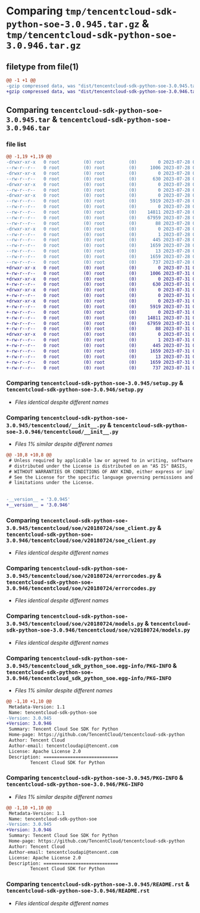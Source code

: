 # Comparing `tmp/tencentcloud-sdk-python-soe-3.0.945.tar.gz` & `tmp/tencentcloud-sdk-python-soe-3.0.946.tar.gz`

## filetype from file(1)

```diff
@@ -1 +1 @@
-gzip compressed data, was "dist/tencentcloud-sdk-python-soe-3.0.945.tar", last modified: Fri Jul 28 00:34:34 2023, max compression
+gzip compressed data, was "dist/tencentcloud-sdk-python-soe-3.0.946.tar", last modified: Mon Jul 31 00:34:50 2023, max compression
```

## Comparing `tencentcloud-sdk-python-soe-3.0.945.tar` & `tencentcloud-sdk-python-soe-3.0.946.tar`

### file list

```diff
@@ -1,19 +1,19 @@
-drwxr-xr-x   0 root         (0) root         (0)        0 2023-07-28 00:34:34.000000 tencentcloud-sdk-python-soe-3.0.945/
--rw-r--r--   0 root         (0) root         (0)     1006 2023-07-28 00:34:34.000000 tencentcloud-sdk-python-soe-3.0.945/setup.py
-drwxr-xr-x   0 root         (0) root         (0)        0 2023-07-28 00:34:34.000000 tencentcloud-sdk-python-soe-3.0.945/tencentcloud/
--rw-r--r--   0 root         (0) root         (0)      630 2023-07-28 00:34:34.000000 tencentcloud-sdk-python-soe-3.0.945/tencentcloud/__init__.py
-drwxr-xr-x   0 root         (0) root         (0)        0 2023-07-28 00:34:34.000000 tencentcloud-sdk-python-soe-3.0.945/tencentcloud/soe/
--rw-r--r--   0 root         (0) root         (0)        0 2023-07-28 00:34:34.000000 tencentcloud-sdk-python-soe-3.0.945/tencentcloud/soe/__init__.py
-drwxr-xr-x   0 root         (0) root         (0)        0 2023-07-28 00:34:34.000000 tencentcloud-sdk-python-soe-3.0.945/tencentcloud/soe/v20180724/
--rw-r--r--   0 root         (0) root         (0)     5919 2023-07-28 00:34:34.000000 tencentcloud-sdk-python-soe-3.0.945/tencentcloud/soe/v20180724/soe_client.py
--rw-r--r--   0 root         (0) root         (0)        0 2023-07-28 00:34:34.000000 tencentcloud-sdk-python-soe-3.0.945/tencentcloud/soe/v20180724/__init__.py
--rw-r--r--   0 root         (0) root         (0)    14811 2023-07-28 00:34:34.000000 tencentcloud-sdk-python-soe-3.0.945/tencentcloud/soe/v20180724/errorcodes.py
--rw-r--r--   0 root         (0) root         (0)    67959 2023-07-28 00:34:34.000000 tencentcloud-sdk-python-soe-3.0.945/tencentcloud/soe/v20180724/models.py
--rw-r--r--   0 root         (0) root         (0)       88 2023-07-28 00:34:34.000000 tencentcloud-sdk-python-soe-3.0.945/setup.cfg
-drwxr-xr-x   0 root         (0) root         (0)        0 2023-07-28 00:34:34.000000 tencentcloud-sdk-python-soe-3.0.945/tencentcloud_sdk_python_soe.egg-info/
--rw-r--r--   0 root         (0) root         (0)        1 2023-07-28 00:34:34.000000 tencentcloud-sdk-python-soe-3.0.945/tencentcloud_sdk_python_soe.egg-info/dependency_links.txt
--rw-r--r--   0 root         (0) root         (0)      445 2023-07-28 00:34:34.000000 tencentcloud-sdk-python-soe-3.0.945/tencentcloud_sdk_python_soe.egg-info/SOURCES.txt
--rw-r--r--   0 root         (0) root         (0)     1659 2023-07-28 00:34:34.000000 tencentcloud-sdk-python-soe-3.0.945/tencentcloud_sdk_python_soe.egg-info/PKG-INFO
--rw-r--r--   0 root         (0) root         (0)       13 2023-07-28 00:34:34.000000 tencentcloud-sdk-python-soe-3.0.945/tencentcloud_sdk_python_soe.egg-info/top_level.txt
--rw-r--r--   0 root         (0) root         (0)     1659 2023-07-28 00:34:34.000000 tencentcloud-sdk-python-soe-3.0.945/PKG-INFO
--rw-r--r--   0 root         (0) root         (0)      737 2023-07-28 00:34:34.000000 tencentcloud-sdk-python-soe-3.0.945/README.rst
+drwxr-xr-x   0 root         (0) root         (0)        0 2023-07-31 00:34:50.000000 tencentcloud-sdk-python-soe-3.0.946/
+-rw-r--r--   0 root         (0) root         (0)     1006 2023-07-31 00:34:50.000000 tencentcloud-sdk-python-soe-3.0.946/setup.py
+drwxr-xr-x   0 root         (0) root         (0)        0 2023-07-31 00:34:50.000000 tencentcloud-sdk-python-soe-3.0.946/tencentcloud/
+-rw-r--r--   0 root         (0) root         (0)      630 2023-07-31 00:34:50.000000 tencentcloud-sdk-python-soe-3.0.946/tencentcloud/__init__.py
+drwxr-xr-x   0 root         (0) root         (0)        0 2023-07-31 00:34:50.000000 tencentcloud-sdk-python-soe-3.0.946/tencentcloud/soe/
+-rw-r--r--   0 root         (0) root         (0)        0 2023-07-31 00:34:50.000000 tencentcloud-sdk-python-soe-3.0.946/tencentcloud/soe/__init__.py
+drwxr-xr-x   0 root         (0) root         (0)        0 2023-07-31 00:34:50.000000 tencentcloud-sdk-python-soe-3.0.946/tencentcloud/soe/v20180724/
+-rw-r--r--   0 root         (0) root         (0)     5919 2023-07-31 00:34:50.000000 tencentcloud-sdk-python-soe-3.0.946/tencentcloud/soe/v20180724/soe_client.py
+-rw-r--r--   0 root         (0) root         (0)        0 2023-07-31 00:34:50.000000 tencentcloud-sdk-python-soe-3.0.946/tencentcloud/soe/v20180724/__init__.py
+-rw-r--r--   0 root         (0) root         (0)    14811 2023-07-31 00:34:50.000000 tencentcloud-sdk-python-soe-3.0.946/tencentcloud/soe/v20180724/errorcodes.py
+-rw-r--r--   0 root         (0) root         (0)    67959 2023-07-31 00:34:50.000000 tencentcloud-sdk-python-soe-3.0.946/tencentcloud/soe/v20180724/models.py
+-rw-r--r--   0 root         (0) root         (0)       88 2023-07-31 00:34:50.000000 tencentcloud-sdk-python-soe-3.0.946/setup.cfg
+drwxr-xr-x   0 root         (0) root         (0)        0 2023-07-31 00:34:50.000000 tencentcloud-sdk-python-soe-3.0.946/tencentcloud_sdk_python_soe.egg-info/
+-rw-r--r--   0 root         (0) root         (0)        1 2023-07-31 00:34:50.000000 tencentcloud-sdk-python-soe-3.0.946/tencentcloud_sdk_python_soe.egg-info/dependency_links.txt
+-rw-r--r--   0 root         (0) root         (0)      445 2023-07-31 00:34:50.000000 tencentcloud-sdk-python-soe-3.0.946/tencentcloud_sdk_python_soe.egg-info/SOURCES.txt
+-rw-r--r--   0 root         (0) root         (0)     1659 2023-07-31 00:34:50.000000 tencentcloud-sdk-python-soe-3.0.946/tencentcloud_sdk_python_soe.egg-info/PKG-INFO
+-rw-r--r--   0 root         (0) root         (0)       13 2023-07-31 00:34:50.000000 tencentcloud-sdk-python-soe-3.0.946/tencentcloud_sdk_python_soe.egg-info/top_level.txt
+-rw-r--r--   0 root         (0) root         (0)     1659 2023-07-31 00:34:50.000000 tencentcloud-sdk-python-soe-3.0.946/PKG-INFO
+-rw-r--r--   0 root         (0) root         (0)      737 2023-07-31 00:34:50.000000 tencentcloud-sdk-python-soe-3.0.946/README.rst
```

### Comparing `tencentcloud-sdk-python-soe-3.0.945/setup.py` & `tencentcloud-sdk-python-soe-3.0.946/setup.py`

 * *Files identical despite different names*

### Comparing `tencentcloud-sdk-python-soe-3.0.945/tencentcloud/__init__.py` & `tencentcloud-sdk-python-soe-3.0.946/tencentcloud/__init__.py`

 * *Files 1% similar despite different names*

```diff
@@ -10,8 +10,8 @@
 # Unless required by applicable law or agreed to in writing, software
 # distributed under the License is distributed on an "AS IS" BASIS,
 # WITHOUT WARRANTIES OR CONDITIONS OF ANY KIND, either express or implied.
 # See the License for the specific language governing permissions and
 # limitations under the License.
 
 
-__version__ = '3.0.945'
+__version__ = '3.0.946'
```

### Comparing `tencentcloud-sdk-python-soe-3.0.945/tencentcloud/soe/v20180724/soe_client.py` & `tencentcloud-sdk-python-soe-3.0.946/tencentcloud/soe/v20180724/soe_client.py`

 * *Files identical despite different names*

### Comparing `tencentcloud-sdk-python-soe-3.0.945/tencentcloud/soe/v20180724/errorcodes.py` & `tencentcloud-sdk-python-soe-3.0.946/tencentcloud/soe/v20180724/errorcodes.py`

 * *Files identical despite different names*

### Comparing `tencentcloud-sdk-python-soe-3.0.945/tencentcloud/soe/v20180724/models.py` & `tencentcloud-sdk-python-soe-3.0.946/tencentcloud/soe/v20180724/models.py`

 * *Files identical despite different names*

### Comparing `tencentcloud-sdk-python-soe-3.0.945/tencentcloud_sdk_python_soe.egg-info/PKG-INFO` & `tencentcloud-sdk-python-soe-3.0.946/tencentcloud_sdk_python_soe.egg-info/PKG-INFO`

 * *Files 1% similar despite different names*

```diff
@@ -1,10 +1,10 @@
 Metadata-Version: 1.1
 Name: tencentcloud-sdk-python-soe
-Version: 3.0.945
+Version: 3.0.946
 Summary: Tencent Cloud Soe SDK for Python
 Home-page: https://github.com/TencentCloud/tencentcloud-sdk-python
 Author: Tencent Cloud
 Author-email: tencentcloudapi@tencent.com
 License: Apache License 2.0
 Description: ============================
         Tencent Cloud SDK for Python
```

### Comparing `tencentcloud-sdk-python-soe-3.0.945/PKG-INFO` & `tencentcloud-sdk-python-soe-3.0.946/PKG-INFO`

 * *Files 1% similar despite different names*

```diff
@@ -1,10 +1,10 @@
 Metadata-Version: 1.1
 Name: tencentcloud-sdk-python-soe
-Version: 3.0.945
+Version: 3.0.946
 Summary: Tencent Cloud Soe SDK for Python
 Home-page: https://github.com/TencentCloud/tencentcloud-sdk-python
 Author: Tencent Cloud
 Author-email: tencentcloudapi@tencent.com
 License: Apache License 2.0
 Description: ============================
         Tencent Cloud SDK for Python
```

### Comparing `tencentcloud-sdk-python-soe-3.0.945/README.rst` & `tencentcloud-sdk-python-soe-3.0.946/README.rst`

 * *Files identical despite different names*


